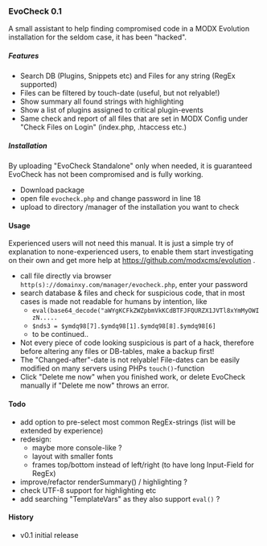 ### EvoCheck 0.1
A small assistant to help finding compromised code in a MODX Evolution installation for the seldom case, it has been "hacked".

##### Features
- Search DB (Plugins, Snippets etc) and Files for any string (RegEx supported)
- Files can be filtered by touch-date (useful, but not relyable!)
- Show summary all found strings with highlighting
- Show a list of plugins assigned to critical plugin-events
- Same check and report of all files that are set in MODX Config under "Check Files on Login" (index.php, .htaccess etc.)

##### Installation
By uploading "EvoCheck Standalone" only when needed, it is guaranteed EvoCheck has not been compromised and is fully working.

- Download package
- open file `evocheck.php` and change password in line 18
- upload to directory /manager of the installation you want to check

#### Usage
Experienced users will not need this manual. It is just a simple try of explanation to none-experienced users, to enable them start investigating on their own and get more help at https://github.com/modxcms/evolution .

- call file directly via browser `http(s)://domainxy.com/manager/evocheck.php`, enter your password
- search database & files and check for suspicious code, that in most cases is made not readable for humans by intention, like
  - `eval(base64_decode("aWYgKCFkZWZpbmVkKCdBTFJFQURZX1JVTl8xYmMyOWIzN.....`
  - `$nds3 = $ymdq98[7].$ymdq98[1].$ymdq98[8].$ymdq98[6]`
  - to be continued..
- Not every piece of code looking suspicious is part of a hack, therefore before altering any files or DB-tables, make a backup first!
- The "Changed-after"-date is not relyable! File-dates can be easily modified on many servers using PHPs `touch()`-function  
- Click "Delete me now" when you finished work, or delete EvoCheck manually if "Delete me now" throws an error.

#### Todo
- add option to pre-select most common RegEx-strings (list will be extended by experience)
- redesign:
  - maybe more console-like ?
  - layout with smaller fonts
  - frames top/bottom instead of left/right (to have long Input-Field for RegEx)
- improve/refactor renderSummary() / highlighting ?
- check UTF-8 support for highlighting etc
- add searching "TemplateVars" as they also support `eval()` ? 

#### History
- v0.1 initial release